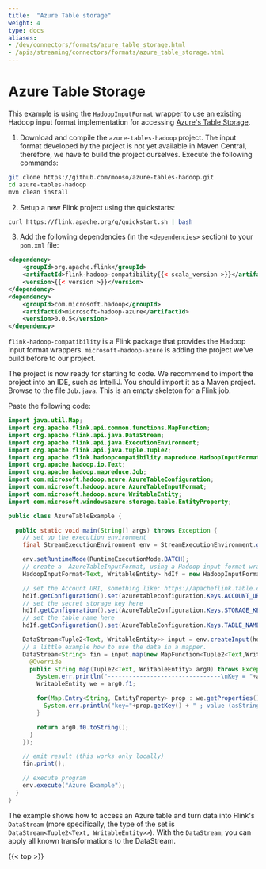 ```yaml
---
title:  "Azure Table storage"
weight: 4
type: docs
aliases:
- /dev/connectors/formats/azure_table_storage.html
- /apis/streaming/connectors/formats/azure_table_storage.html
---
```

<!--
Licensed to the Apache Software Foundation (ASF) under one
or more contributor license agreements.  See the NOTICE file
distributed with this work for additional information
regarding copyright ownership.  The ASF licenses this file
to you under the Apache License, Version 2.0 (the
"License"); you may not use this file except in compliance
with the License.  You may obtain a copy of the License at

  http://www.apache.org/licenses/LICENSE-2.0

Unless required by applicable law or agreed to in writing,
software distributed under the License is distributed on an
"AS IS" BASIS, WITHOUT WARRANTIES OR CONDITIONS OF ANY
KIND, either express or implied.  See the License for the
specific language governing permissions and limitations
under the License.
-->

# Azure Table Storage

This example is using the `HadoopInputFormat` wrapper to use an existing Hadoop input format implementation for accessing [Azure's Table Storage](https://docs.microsoft.com/en-us/azure/storage/tables/table-storage-overview).

1. Download and compile the `azure-tables-hadoop` project. The input format developed by the project is not yet available in Maven Central, therefore, we have to build the project ourselves.
   Execute the following commands:

```bash
git clone https://github.com/mooso/azure-tables-hadoop.git
cd azure-tables-hadoop
mvn clean install
```

2. Setup a new Flink project using the quickstarts:

```bash
curl https://flink.apache.org/q/quickstart.sh | bash
```

3. Add the following dependencies (in the `<dependencies>` section) to your `pom.xml` file:

```xml
<dependency>
    <groupId>org.apache.flink</groupId>
    <artifactId>flink-hadoop-compatibility{{< scala_version >}}</artifactId>
    <version>{{< version >}}</version>
</dependency>
<dependency>
    <groupId>com.microsoft.hadoop</groupId>
    <artifactId>microsoft-hadoop-azure</artifactId>
    <version>0.0.5</version>
</dependency>
```

`flink-hadoop-compatibility` is a Flink package that provides the Hadoop input format wrappers.
`microsoft-hadoop-azure` is adding the project we've build before to our project.

The project is now ready for starting to code. We recommend to import the project into an IDE, such as IntelliJ. You should import it as a Maven project.
Browse to the file `Job.java`. This is an empty skeleton for a Flink job.

Paste the following code:

```java
import java.util.Map;
import org.apache.flink.api.common.functions.MapFunction;
import org.apache.flink.api.java.DataStream;
import org.apache.flink.api.java.ExecutionEnvironment;
import org.apache.flink.api.java.tuple.Tuple2;
import org.apache.flink.hadoopcompatibility.mapreduce.HadoopInputFormat;
import org.apache.hadoop.io.Text;
import org.apache.hadoop.mapreduce.Job;
import com.microsoft.hadoop.azure.AzureTableConfiguration;
import com.microsoft.hadoop.azure.AzureTableInputFormat;
import com.microsoft.hadoop.azure.WritableEntity;
import com.microsoft.windowsazure.storage.table.EntityProperty;

public class AzureTableExample {

  public static void main(String[] args) throws Exception {
    // set up the execution environment
    final StreamExecutionEnvironment env = StreamExecutionEnvironment.getExecutionEnvironment();

    env.setRuntimeMode(RuntimeExecutionMode.BATCH);
    // create a  AzureTableInputFormat, using a Hadoop input format wrapper
    HadoopInputFormat<Text, WritableEntity> hdIf = new HadoopInputFormat<Text, WritableEntity>(new AzureTableInputFormat(), Text.class, WritableEntity.class, new Job());

    // set the Account URI, something like: https://apacheflink.table.core.windows.net
    hdIf.getConfiguration().set(azuretableconfiguration.Keys.ACCOUNT_URI.getKey(), "TODO");
    // set the secret storage key here
    hdIf.getConfiguration().set(AzureTableConfiguration.Keys.STORAGE_KEY.getKey(), "TODO");
    // set the table name here
    hdIf.getConfiguration().set(AzureTableConfiguration.Keys.TABLE_NAME.getKey(), "TODO");

    DataStream<Tuple2<Text, WritableEntity>> input = env.createInput(hdIf);
    // a little example how to use the data in a mapper.
    DataStream<String> fin = input.map(new MapFunction<Tuple2<Text,WritableEntity>, String>() {
      @Override
      public String map(Tuple2<Text, WritableEntity> arg0) throws Exception {
        System.err.println("--------------------------------\nKey = "+arg0.f0);
        WritableEntity we = arg0.f1;

        for(Map.Entry<String, EntityProperty> prop : we.getProperties().entrySet()) {
          System.err.println("key="+prop.getKey() + " ; value (asString)="+prop.getValue().getValueAsString());
        }

        return arg0.f0.toString();
      }
    });

    // emit result (this works only locally)
    fin.print();

    // execute program
    env.execute("Azure Example");
  }
}
```

The example shows how to access an Azure table and turn data into Flink's `DataStream` (more specifically, the type of the set is `DataStream<Tuple2<Text, WritableEntity>>`). With the `DataStream`, you can apply all known transformations to the DataStream.

{{< top >}}
